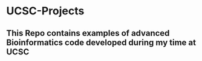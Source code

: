 # UCSC-Projects

## This Repo contains examples of advanced Bioinformatics code developed during my time at UCSC
